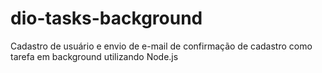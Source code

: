 # dio-tasks-background
Cadastro de usuário e envio de e-mail de confirmação de cadastro como tarefa em background utilizando Node.js
